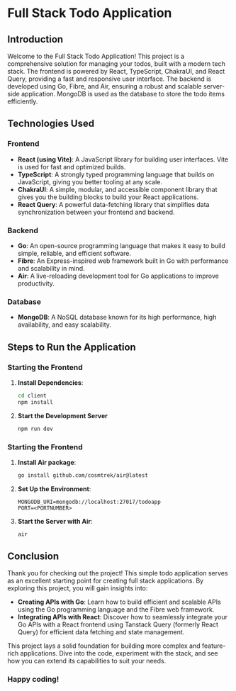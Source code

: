 # Full Stack Todo Application

## Introduction

Welcome to the Full Stack Todo Application! This project is a comprehensive solution for managing your todos, built with a modern tech stack. The frontend is powered by React, TypeScript, ChakraUI, and React Query, providing a fast and responsive user interface. The backend is developed using Go, Fibre, and Air, ensuring a robust and scalable server-side application. MongoDB is used as the database to store the todo items efficiently.

## Technologies Used

### Frontend

- **React (using Vite)**: A JavaScript library for building user interfaces. Vite is used for fast and optimized builds.
- **TypeScript**: A strongly typed programming language that builds on JavaScript, giving you better tooling at any scale.
- **ChakraUI**: A simple, modular, and accessible component library that gives you the building blocks to build your React applications.
- **React Query**: A powerful data-fetching library that simplifies data synchronization between your frontend and backend.

### Backend

- **Go**: An open-source programming language that makes it easy to build simple, reliable, and efficient software.
- **Fibre**: An Express-inspired web framework built in Go with performance and scalability in mind.
- **Air**: A live-reloading development tool for Go applications to improve productivity.

### Database

- **MongoDB**: A NoSQL database known for its high performance, high availability, and easy scalability.

## Steps to Run the Application

### Starting the Frontend

1. **Install Dependencies**:
   ```bash
   cd client
   npm install
   ```
2. **Start the Development Server**
   ```bash
   npm run dev
   ```

### Starting the Frontend

1. **Install Air package**:

   ```bash
   go install github.com/cosmtrek/air@latest

   ```

2. **Set Up the Environment**:

   ```env
   MONGODB_URI=mongodb://localhost:27017/todoapp
   PORT=<PORTNUMBER>
   ```

3. **Start the Server with Air**:
   ```bash
   air
   ```

## Conclusion

Thank you for checking out the project! This simple todo application serves as an excellent starting point for creating full stack applications. By exploring this project, you will gain insights into:

- **Creating APIs with Go**: Learn how to build efficient and scalable APIs using the Go programming language and the Fibre web framework.
- **Integrating APIs with React**: Discover how to seamlessly integrate your Go APIs with a React frontend using Tanstack Query (formerly React Query) for efficient data fetching and state management.

This project lays a solid foundation for building more complex and feature-rich applications. Dive into the code, experiment with the stack, and see how you can extend its capabilities to suit your needs.

### Happy coding!
